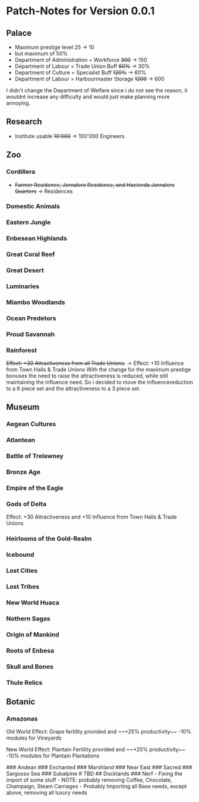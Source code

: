 # Patch-Notes for Version 0.0.1
## Palace
- Maximum prestige level 25 -> 10
- but maximum of 50%
- Department of Administration = Workforce ~~300~~ -> 150
- Department of Labour = Trade Union Buff ~~60%~~ -> 30%
- Department of Culture = Specialist Buff ~~120%~~ -> 60%
- Department of Labour = Harbourmaster Storage ~~1200~~ -> 600

I didn't change the Department of Welfare since i do not see the reason, it wouldnt increase any difficulty and would just make planning more annoying.
## Research
- Institute usable ~~10'000~~ -> 100'000 Engineers
## Zoo
### Cordillera
- ~~Farmer Residence, Jornalero Residence, and Hacienda Jornalero Quarters~~ -> Residences
### Domestic Animals
### Eastern Jungle
### Enbesean Highlands
### Great Coral Reef
### Great Desert
### Luminaries
### Miambo Woodlands
### Ocean Predetors
### Proud Savannah
### Rainforest
~~Effect: +30 Attractiveness from all Trade Unions.~~ -> Effect: +10 Influence from Town Halls & Trade Unions
With the change for the maximum prestige bonuses the need to raise the attractiveness is reduced, while still maintaining the influence need. So i decided to move the influencereduction to a 6 piece set and the attractiveness to a 3 piece set.
## Museum
### Aegean Cultures
### Atlantean
### Battle of Trelawney
### Bronze Age
### Empire of the Eagle
### Gods of Delta
Effect: +30 Attractiveness and +10 Influence from Town Halls & Trade Unions
### Heirlooms of the Gold-Realm
### Icebound
### Lost Cities
### Lost Tribes
### New World Huaca
### Nothern Sagas
### Origin of Mankind
### Roots of Enbesa
### Skull and Bones
### Thule Relics
## Botanic
### Amazonas
<p>Old World Effect: Grape fertility provided and ~~+25% productivity~~ -10% modules for Vineyards</p>
<p>New World Effect: Plantain Fertility provided and ~~+25% productivity~~ -10% modules for Plantain Plantations</p>
### Andean
### Enchanted
### Marshland
### Near East
### Sacred
### Sargosso Sea
### Subalpine
# TBD
## Docklands
### Nerf
- Fixing the import of some stuff
- NOTE: probably removing Coffee, Chocolate, Champaign, Steam Carriages
- Probably Importing all Base needs, except above, removing all luxury needs